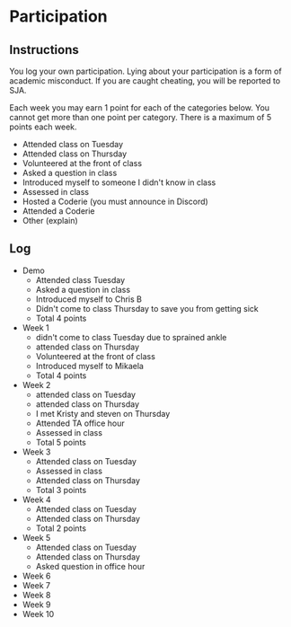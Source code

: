 Participation
=============

## Instructions ##

You log your own participation. Lying about your participation is a form of
academic misconduct. If you are caught cheating, you will be reported to SJA.

Each week you may earn 1 point for each of the categories below. You cannot get
more than one point per category. There is a maximum of 5 points each week.

+ Attended class on Tuesday
+ Attended class on Thursday
+ Volunteered at the front of class
+ Asked a question in class
+ Introduced myself to someone I didn't know in class
+ Assessed in class
+ Hosted a Coderie (you must announce in Discord)
+ Attended a Coderie
+ Other (explain)

## Log ##

- Demo
	+ Attended class Tuesday
	+ Asked a question in class
	+ Introduced myself to Chris B
	+ Didn't come to class Thursday to save you from getting sick
	+ Total 4 points
- Week 1
  + didn't come to class Tuesday due to sprained ankle
  + attended class on Thursday
  + Volunteered at the front of class
  + Introduced myself to Mikaela
  + Total 4 points
- Week 2
  + attended class on Tuesday
  + attended class on Thursday
  + I met Kristy and steven on Thursday
  + Attended TA office hour
  + Assessed in class
  + Total 5 points
- Week 3
  + Attended class on Tuesday
  + Assessed in class
  + Attended class on Thursday
  + Total 3 points
- Week 4
  + Attended class on Tuesday
  + Attended class on Thursday
  + Total 2 points
- Week 5
  + Attended class on Tuesday
  + Attended class on Thursday
  + Asked question in office hour
- Week 6
- Week 7
- Week 8
- Week 9
- Week 10

